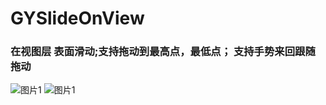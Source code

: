 # GYSlideOnView
### 在视图层 表面滑动;支持拖动到最高点，最低点； 支持手势来回跟随拖动 ###

![图片1](https://qyanblog.oss-cn-shenzhen.aliyuncs.com/slide2OnView.png)
![图片1](https://qyanblog.oss-cn-shenzhen.aliyuncs.com/slide1OnView.png)
